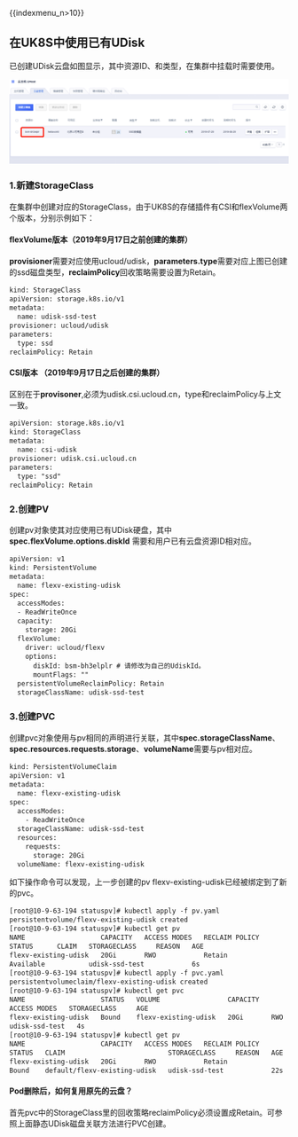 {{indexmenu_n>10}}
## 在UK8S中使用已有UDisk



已创建UDisk云盘如图显示，其中资源ID、和类型，在集群中挂载时需要使用。

![](/images/volume/have_udisk.png)

### 1.新建StorageClass

在集群中创建对应的StorageClass，由于UK8S的存储插件有CSI和flexVolume两个版本，分别示例如下：

#### flexVolume版本（2019年9月17日之前创建的集群）

**provisioner**需要对应使用ucloud/udisk，**parameters.type**需要对应上图已创建的ssd磁盘类型，**reclaimPolicy**回收策略需要设置为Retain。

```
kind: StorageClass
apiVersion: storage.k8s.io/v1
metadata:
  name: udisk-ssd-test
provisioner: ucloud/udisk
parameters:
  type: ssd
reclaimPolicy: Retain
```

#### CSI版本 （2019年9月17日之后创建的集群）

区别在于**provisoner**,必须为udisk.csi.ucloud.cn，type和reclaimPolicy与上文一致。

```
apiVersion: storage.k8s.io/v1
kind: StorageClass
metadata:
  name: csi-udisk
provisioner: udisk.csi.ucloud.cn
parameters:
  type: "ssd"   
reclaimPolicy: Retain  

```

### 2.创建PV

创建pv对象使其对应使用已有UDisk硬盘，其中**spec.flexVolume.options.diskId** 需要和用户已有云盘资源ID相对应。

```
apiVersion: v1
kind: PersistentVolume
metadata:
  name: flexv-existing-udisk
spec:
  accessModes:
  - ReadWriteOnce
  capacity:
    storage: 20Gi
  flexVolume:
    driver: ucloud/flexv
    options:
      diskId: bsm-bh3elplr # 请修改为自己的UdiskId。
      mountFlags: ""
  persistentVolumeReclaimPolicy: Retain
  storageClassName: udisk-ssd-test
```

### 3.创建PVC

创建pvc对象使用与pv相同的声明进行关联，其中**spec.storageClassName**、**spec.resources.requests.storage**、**volumeName**需要与pv相对应。

```
kind: PersistentVolumeClaim
apiVersion: v1
metadata:
  name: flexv-existing-udisk
spec:
  accessModes:
    - ReadWriteOnce
  storageClassName: udisk-ssd-test
  resources:
    requests:
      storage: 20Gi
  volumeName: flexv-existing-udisk
```
如下操作命令可以发现，上一步创建的pv flexv-existing-udisk已经被绑定到了新的pvc。
```
[root@10-9-63-194 statuspv]# kubectl apply -f pv.yaml 
persistentvolume/flexv-existing-udisk created
[root@10-9-63-194 statuspv]# kubectl get pv
NAME                   CAPACITY   ACCESS MODES   RECLAIM POLICY   STATUS      CLAIM   STORAGECLASS     REASON   AGE
flexv-existing-udisk   20Gi       RWO            Retain           Available           udisk-ssd-test            6s
[root@10-9-63-194 statuspv]# kubectl apply -f pvc.yaml 
persistentvolumeclaim/flexv-existing-udisk created
[root@10-9-63-194 statuspv]# kubectl get pvc
NAME                   STATUS   VOLUME                 CAPACITY   ACCESS MODES   STORAGECLASS     AGE
flexv-existing-udisk   Bound    flexv-existing-udisk   20Gi       RWO            udisk-ssd-test   4s
[root@10-9-63-194 statuspv]# kubectl get pv
NAME                   CAPACITY   ACCESS MODES   RECLAIM POLICY   STATUS   CLAIM                          STORAGECLASS     REASON   AGE
flexv-existing-udisk   20Gi       RWO            Retain           Bound    default/flexv-existing-udisk   udisk-ssd-test            22s
```

#### Pod删除后，如何复用原先的云盘？

首先pvc中的StorageClass里的回收策略reclaimPolicy必须设置成Retain。可参照上面静态UDisk磁盘关联方法进行PVC创建。
